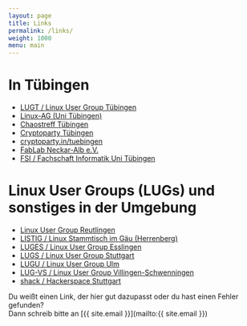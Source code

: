 ```yaml
---
layout: page
title: Links
permalink: /links/
weight: 1000
menu: main
---
```


# In Tübingen

* <a href="https://www.lug-tuebingen.de" target="_blank">LUGT / Linux User Group Tübingen</a>
* <a href="https://www.linux-ag.uni-tuebingen.de/" target="_blank">Linux-AG (Uni Tübingen)</a>
* <a href="https://xn--chaostreff-tbingen-x6b.de/doku.php?id=start" target="_blank">Chaostreff Tübingen</a>
* <a href="https://www.cryptoparty-tuebingen.de" target="_blank">Cryptoparty Tübingen</a>
* <a href="https://www.cryptoparty.in/tuebingen" target="_blank">cryptoparty.in/tuebingen</a>
* <a href="https://www.fablab-neckar-alb.org" target="_blank">FabLab Neckar-Alb e.V.</a>
* <a href="https://www.fsi.uni-tuebingen.de" target="_blank">FSI / Fachschaft Informatik Uni Tübingen</a>

# Linux User Groups (LUGs) und sonstiges in der Umgebung

* <a href="https://www.lug-reutlingen.de" target="_blank">Linux User Group Reutlingen</a>
* <a href="https://www.listig.org" target="_blank">LISTIG / Linux Stammtisch im Gäu (Herrenberg)</a>
* <a href="https://www.lisas.de" target="_blank">LUGES / Linux User Group Esslingen</a>
* <a href="https://www.lug-s.org" target="_blank">LUGS / Linux User Group Stuttgart</a>
* <a href="http://www.lugulm.de/dokuwiki/doku.php" target="_blank">LUGU / Linux User Group Ulm</a>
* <a href="https://www.lug-vs.org" target="_blank">LUG-VS / Linux User Group Villingen-Schwenningen</a>
* <a href="https://www.shackspace.de" target="_blank">shack / Hackerspace Stuttgart</a>

<!--
Inaktiv:
* <a href="http://www.chaostreff-tuebingen.de" target="_blank">Chaostreff "Chaos-Curry" Tübingen</a>
* <a href="https://groups.google.com/forum/#!forum/chaos-curry-tubingen" target="_blank">Chaostreff "Chaos-Curry" Tübingen (Google group)</a>
* <a href="http://www.linuxmuster.net" target="_blank">linuxmuster.net e.V.</a>
* <a href="https://www.fsi.uni-tuebingen.de/mailman/listinfo/crypto" target="_blank">AK Cryptoparty (auf dem Sand)</a>
Veraltet:
* <a href="https://moodle02.zdv.uni-tuebingen.de/course/view.php?id=995" target="_blank">leider nur mit ZDV-Account erreichbar: Unix AG Uni Tübingen </a>
-->

Du weißt einen Link, der hier gut dazupasst oder du hast einen Fehler gefunden?<br />
Dann schreib bitte an [{{ site.email }}](mailto:{{ site.email }})

<!--
<br/>


### Backlinks

* <a href="http://www.linux-magazin.de/NEWS/Tuebix-Programm-fuer-Linuxtag-in-Tuebingen-steht" target="_blank">Linux Magazin - News: Programm steht</a>
* <a href="http://www.uni-tuebingen.de/aktuelles/veranstaltungskalender/kongresse-und-tagungen.html" target="_blank">Uni Tübingen - Veranstaltungskalender</a>
* <a href="http://www.wsi.uni-tuebingen.de/aktuelles.html" target="_blank">Fachbereich Informatik (Wilhelm-Schickard-Institut) - Aktuelles</a>
* <a href="http://www.linux-magazin.de/NEWS/Tuebix-Linuxtag-in-Tuebingen" target="_blank">Linux Magazin - News: Call for Papers</a>
* <a href="http://www.pro-linux.de/kalender/2/3188/tuebix-linuxtag-in-tuebingen.html" target="_blank">pro-linux.de - Veranstaltungskalender</a>
* <a href="http://www.heise.de/open/veranstaltungskalender/?monat=2015_6" target="_blank">heise.de - Veranstaltungskalender</a>
* <a href="http://foss.events/events/" target="_blank">foss.events</a>
* <a href="http://community.oreilly.de/blog/2015/05/27/die-oreilly-veranstaltungstipps-im-juni-3/" target="_blank">O'Reilly Blog - Veranstaltungstipps</a>
* <a href="http://www.opensourcepress.de/de/veranstaltungen/" target="_blank">Open Source Press - Veranstaltungen</a>
* <a href="http://www.lpice.eu/de/home.html" target="_blank">LPI Central Europe</a>
* <a href="http://www.einstieg-informatik.de/index.php?article_id=161&sid=778&hid=0" target="_blank">Einstieg Informatik</a>
* <a href="http://www.lug-reutlingen.de/de-V.pl/Links" target="_blank">LUG Reutlingen</a>
* <a href="http://www.lugv.at/tuebix-sucht-beitraege" target="_blank">LUG Voralberg</a>
* <a href="http://tuebingen.linux.de/" target="_blank">LUG Tübingen</a>
* https://www.linux-ag.uni-tuebingen.de/links

-->
